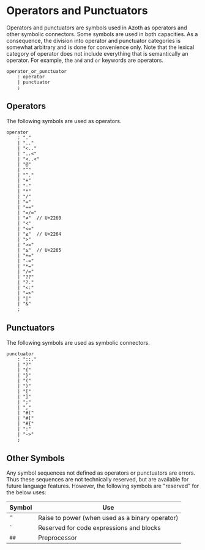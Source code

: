 # Operators and Punctuators

Operators and punctuators are symbols used in Azoth as operators and other symbolic connectors. Some
symbols are used in both capacities. As a consequence, the division into operator and punctuator
categories is somewhat arbitrary and is done for convenience only. Note that the lexical category of
operator does not include everything that is semantically an operator. For example, the `and` and
`or` keywords are operators.

```grammar
operator_or_punctuator
    : operator
    | punctuator
    ;
```

## Operators

The following symbols are used as operators.

```grammar
operator
    : "."
    | ".."
    | "<.."
    | "..<"
    | "<..<"
    | "@"
    | "^"
    | "^."
    | "+"
    | "-"
    | "*"
    | "/"
    | "="
    | "=="
    | "=/="
    | "≠"  // U+2260
    | "<"
    | "<="
    | "≤"  // U+2264
    | ">"
    | ">="
    | "≥"  // U+2265
    | "+="
    | "-="
    | "*="
    | "/="
    | "??"
    | "?."
    | "<:"
    | "=>"
    | "|"
    | "&"
    ;
```

## Punctuators

The following symbols are used as symbolic connectors.

```grammar
punctuator
    : "::."
    | "?"
    | "{"
    | "}"
    | "("
    | ")"
    | "["
    | "]"
    | ";"
    | ","
    | "#("
    | "#["
    | "#{"
    | ":"
    | "->"
    ;
```

## Other Symbols

Any symbol sequences not defined as operators or punctuators are errors. Thus these sequences are
not technically reserved, but are available for future language features. However, the following
symbols are "reserved" for the below uses:

| Symbol  | Use                                             |
| ------- | ----------------------------------------------- |
| `^`     | Raise to power (when used as a binary operator) |
| `` ` `` | Reserved for code expressions and blocks        |
| `##`    | Preprocessor                                    |
